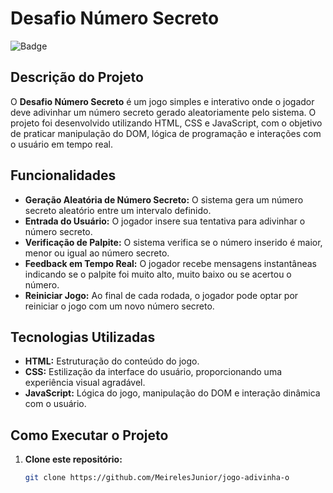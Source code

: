 # Desafio Número Secreto

![Badge](https://img.shields.io/badge/Status-Concluído-green)

## Descrição do Projeto

O **Desafio Número Secreto** é um jogo simples e interativo onde o jogador deve adivinhar um número secreto gerado aleatoriamente pelo sistema. O projeto foi desenvolvido utilizando HTML, CSS e JavaScript, com o objetivo de praticar manipulação do DOM, lógica de programação e interações com o usuário em tempo real.

## Funcionalidades

- **Geração Aleatória de Número Secreto:** O sistema gera um número secreto aleatório entre um intervalo definido.
- **Entrada do Usuário:** O jogador insere sua tentativa para adivinhar o número secreto.
- **Verificação de Palpite:** O sistema verifica se o número inserido é maior, menor ou igual ao número secreto.
- **Feedback em Tempo Real:** O jogador recebe mensagens instantâneas indicando se o palpite foi muito alto, muito baixo ou se acertou o número.
- **Reiniciar Jogo:** Ao final de cada rodada, o jogador pode optar por reiniciar o jogo com um novo número secreto.

## Tecnologias Utilizadas

- **HTML:** Estruturação do conteúdo do jogo.
- **CSS:** Estilização da interface do usuário, proporcionando uma experiência visual agradável.
- **JavaScript:** Lógica do jogo, manipulação do DOM e interação dinâmica com o usuário.

## Como Executar o Projeto

1. **Clone este repositório:**
   ```bash
   git clone https://github.com/MeirelesJunior/jogo-adivinha-o
